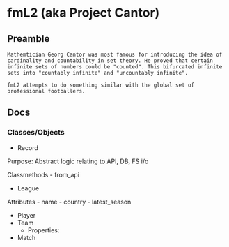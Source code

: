 # fmL2 (aka Project Cantor)

## Preamble

    Mathemtician Georg Cantor was most famous for introducing the idea of cardinality and countability in set theory. He proved that certain infinite sets of numbers could be "counted". This bifurcated infinite sets into "countably infinite" and "uncountably infinite".

    fmL2 attempts to do something similar with the global set of professional footballers.

## Docs

### Classes/Objects

- Record

Purpose: Abstract logic relating to API, DB, FS i/o

Classmethods
    - from_api

- League

Attributes
    - name
    - country
    - latest_season
- Player
- Team
    - Properties:
- Match
